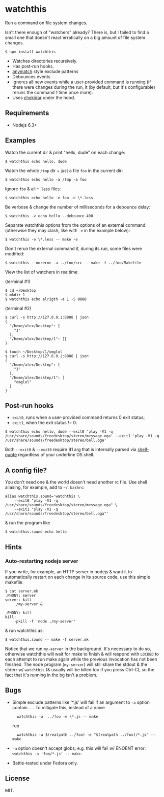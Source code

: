 # watchthis

Run a command on file system changes.

Isn't there enough of "watchers" already? There is, but I failed to
find a small one that doesn't react erratically on a big amount of
file system changes.

	$ npm install watchthis

* Watches directories recursively.
* Has post-run hooks.
* [anymatch](https://github.com/es128/anymatch) style exclude patterns
* Debounces events.
* Ignores all new events while a user-provided command is running (if
  there were changes during the run, it (by default, but it's
  configurable) reruns the command 1 time once more).
* Uses [chokidar](https://github.com/paulmillr/chokidar) under the hood.

## Requirements

* Nodejs 6.3+

## Examples

Watch the current dir & print "hello, dude" on each change:

	$ watchthis echo hello, dude

Watch the whole `/tmp` dir + just a file `foo` in the current dir:

	$ watchthis echo hello -a /tmp -a foo

Ignore `foo` & all `*.less` files:

	$ watchthis echo hello -e foo -e \*.less

Be verbose & change the number of milliseconds for a debounce delay:

	$ watchthis -v echo hello --debounce 400

Separate watchthis options from the options of an external command
(otherwise they may clash, like with `-e` in the example below):

	$ watchthis -e \*.less -- make -e

Don't rerun the external command if, during its run, some files were
modified:

	$ watchthis --norerun -a ../foo/src -- make -f ../foo/Makefile

View the list of watchers in realtime:

(terminal #1)

	$ cd ~/Desktop
	$ mkdir 1
	$ watchthis echo alrigth -a 1 -S 8888

(terminal #2)

~~~
$ curl -s http://127.0.0.1:8888 | json
{
  "/home/alex/Desktop": [
	"1"
  ],
  "/home/alex/Desktop/1": []
}
~~~

~~~
$ touch ~/Desktop/1/omglol
$ curl -s http://127.0.0.1:8888 | json
{
  "/home/alex/Desktop": [
	"1"
  ],
  "/home/alex/Desktop/1": [
	"omglol"
  ]
}
~~~

## Post-run hooks

* `exit0`, runs when a user-provided command returns 0 exit status;
* `exit1`, when the exit status != 0.

~~~
$ watchthis echo hello, dude --exit0 'play -V1 -q /usr/share/sounds/freedesktop/stereo/message.oga' --exit1 'play -V1 -q /usr/share/sounds/freedesktop/stereo/bell.oga'
~~~

Both `--exit0` & `--exit0` require ∃1 arg that is internally parsed
via [shell-quote](https://github.com/substack/node-shell-quote)
regardless of your underline OS shell.


## A config file?

You don't need one & the world doesn't need another rc file. Use shell
aliasing, for example, add to `~/.bashrc`:

~~~
alias watchthis.sound='watchthis \
	--exit0 "play -V1 -q /usr/share/sounds/freedesktop/stereo/message.oga" \
	--exit1 "play -V1 -q /usr/share/sounds/freedesktop/stereo/bell.oga"'
~~~

& run the program like

	$ watchthis.sound echo hello


## Hints

### Auto-restarting nodejs server

If you write, for example, an HTTP server in nodejs & want it to
automatically restart on each change in its source code, use this
simple makefile:

~~~
$ cat server.mk
.PHONY: server
server: kill
	./my-server &

.PHONY: kill
kill:
	-pkill -f 'node ./my-server'
~~~

& run watchthis as:

	$ watchthis.sound -- make -f server.mk

Notice that we run `my-server` in the background. It's necessary to do
so, otherwise watchthis will wait for make to finish & will respond
with `LOCKED` to each attempt to run make again while the previous
invocation has not been finished. The node program (`my-server`) will
still share the stdout & the stderr w/ `watchthis` (& usually will be
killed too if you press Ctrl-C), so the fact that it's running in the
bg isn't a problem.


## Bugs

* Simple exclude patterns like '*.js' will fail if an argument to `-a`
  option contain `..`. To mitigate this, instead of a naïve

		watchthis -a  ../foo -e \*.js -- make

	run

		watchthis -a $(realpath ../foo) -e "$(realpath ../foo)/*.js" -- make

* `-a` option doesn't accept globs; e.g. this will fail w/ ENOENT
  error: `watchthis -a 'foo/*.js' -- make`.

* Battle-tested under Fedora only.

## License

MIT.
